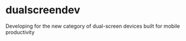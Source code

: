 # dualscreendev
Developing for the new category of dual-screen devices built for mobile productivity
